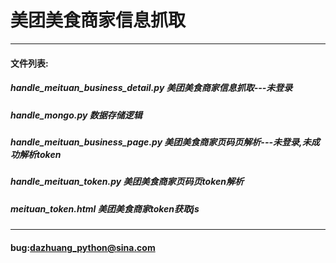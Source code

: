 # 美团美食商家信息抓取 
***
#### 文件列表:
#####  handle_meituan_business_detail.py 美团美食商家信息抓取---未登录
#####  handle_mongo.py 数据存储逻辑
#####  handle_meituan_business_page.py 美团美食商家页码页解析---未登录,未成功解析token
#####  handle_meituan_token.py 美团美食商家页码页token解析
#####  meituan_token.html 美团美食商家token获取js
***
#### bug:dazhuang_python@sina.com
